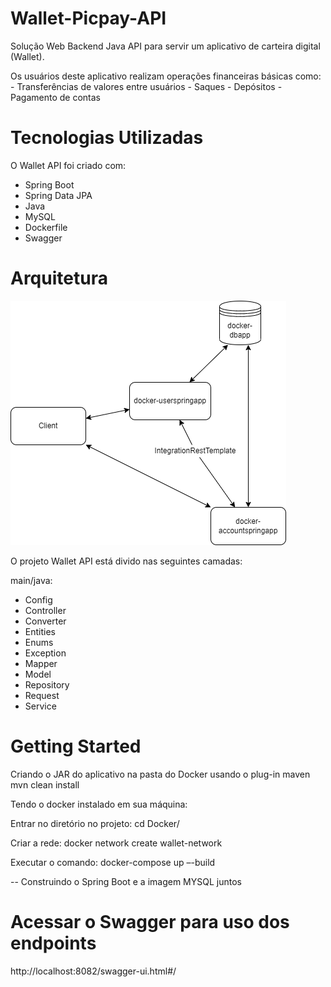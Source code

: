 # Wallet-Picpay-API
Solução Web Backend Java API para servir um aplicativo de carteira digital (Wallet).

Os usuários deste aplicativo realizam operações financeiras básicas como: 
	- Transferências de valores entre usuários
	- Saques
	- Depósitos 
	- Pagamento de contas

# Tecnologias Utilizadas

O Wallet API foi criado com:
 - Spring Boot
 - Spring Data JPA
 - Java 
 - MySQL
 - Dockerfile
 - Swagger

# Arquitetura

![alt text](https://github.com/mfmoreira/user-wallet-picpay-api/blob/main/img/wallet-picpay.drawio.png?raw=true)

O projeto Wallet API está divido nas seguintes camadas:

main/java:

- Config
- Controller
- Converter
- Entities
- Enums
- Exception
- Mapper
- Model
- Repository
- Request
- Service

# Getting Started

Criando o JAR do aplicativo na pasta do Docker usando o plug-in maven
mvn clean install 

Tendo o docker instalado em sua máquina:

Entrar no diretório no projeto:
cd Docker/

Criar a rede:
docker network create wallet-network

Executar o comando:
docker-compose up –-build

-- Construindo o Spring Boot e a imagem MYSQL juntos

# Acessar o Swagger para uso dos endpoints
http://localhost:8082/swagger-ui.html#/
